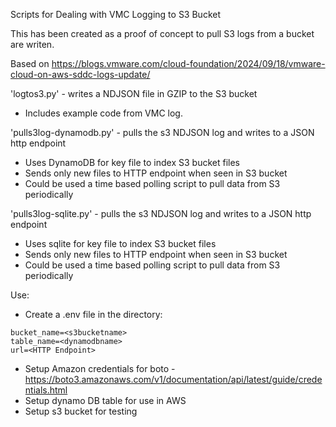 Scripts for Dealing with VMC Logging to S3 Bucket

This has been created as a proof of concept to pull S3 logs from a bucket are writen.

Based on https://blogs.vmware.com/cloud-foundation/2024/09/18/vmware-cloud-on-aws-sddc-logs-update/

'logtos3.py' - writes a NDJSON file in GZIP to the S3 bucket 
- Includes example code from VMC log.

'pulls3log-dynamodb.py' - pulls the s3 NDJSON log and writes to a JSON http endpoint
- Uses DynamoDB for key file to index S3 bucket files
- Sends only new files to HTTP endpoint when seen in S3 bucket
- Could be used a time based polling script to pull data from S3 periodically

'pulls3log-sqlite.py' - pulls the s3 NDJSON log and writes to a JSON http endpoint
- Uses sqlite for key file to index S3 bucket files
- Sends only new files to HTTP endpoint when seen in S3 bucket
- Could be used a time based polling script to pull data from S3 periodically

Use:
- Create a .env file in the directory:

```
bucket_name=<s3bucketname>
table_name=<dynamodbname>
url=<HTTP Endpoint>
```

- Setup Amazon credentials for boto - https://boto3.amazonaws.com/v1/documentation/api/latest/guide/credentials.html
- Setup dynamo DB table for use in AWS
- Setup s3 bucket for testing

